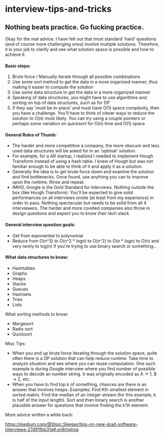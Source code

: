 # interview-tips-and-tricks

## Nothing beats practice. Go fucking practice.

Okay for the real advice. I have felt out that most standard 'hard' questions (and of course more challenging ones) involve multiple solutions. Therefore, it is your job to clarify and see what solution space is possible and how to achieve it.

#### Basic steps: ####

1. Brute force / Manually iterate through all possible combinations
2. Use some sort method to get the data in a more organized manner, thus making it easier to compute the solution
3. Use some data structure to get the data in a more organized manner
4. Speaking of data structures, you might have to use algorithms and sorting on top of data structures, such as for DP
5. If they say 'must be in-place' and must have O(1) space complexity, then you have a challenge. You'll have to think of clever ways to reduce the solution to O(n) most likely. You can try using a couple pointers or perhaps some variation on quicksort for O(n) time and O(1) space

#### General Rules of Thumb: ####

* The harder and more competitive a company, the more obscure and less used data structures will be asked for in an 'optimal' solution.
* For example, for a AR startup, I realized I needed to implement Hough Transform instead of using a hash table. I knew of Hough but was not familiar enough to be able to think of it and apply it as a solution.
* Generally the idea is to get brute force down and examine the solution and find bottlenecks. Once found, use anything you can to improve upon the runtime. Rinse and repeat.
* IMHO, Google is the Gold Standard for interviews. Nothing outside the box (like Hough Transform). You'll be expected to give solid performances on all interviews onsite (at least from my experience) in order to pass. Nothing spectacular but needs to be solid from all 4 interviewers. The harder and more coveted companies also throw in design questions and expect you to know their tech stack.

#### General interview question goals: ####

* Get from exponential to polynomial
* Reduce from O(n^3) to O(n^2 * logn) to O(n^2) to O(n * logn) to O(n) and very rarely to log(n) if you're trying to use binary search or something...

#### What data structures to know: ####

* Hashtables
* Graphs
* Heaps
* Stacks
* Queues
* Hashsets
* Tries
* Lists

What sorting methods to know:

* Mergesort
* Radix sort
* Quicksort

Misc Tips:

* When you end up brute force iterating through the solution space, quite often there is a DP solution that can help reduce runtime. Take time to analyze situation and see where you can reuse computation. One such example is during Google interview where you find number of possible ways to decode an number string. It was originally encoded as A -> 1, B -> 2, etc. 
* When you have to find top k of something, chances are there is an answer that involves heaps. Examples: Find Kth smallest element in sorted matrix. Find the median of an integer stream (for this example, k is half of the input length). Sort and then binary search is another plausible answer for questions that involve finding the k'th element.

More advice written a while back:

https://medium.com/@Stoic.Sleeper/tips-on-new-grad-software-interviews-27d91fbb31a#.sn8rtwhxa
